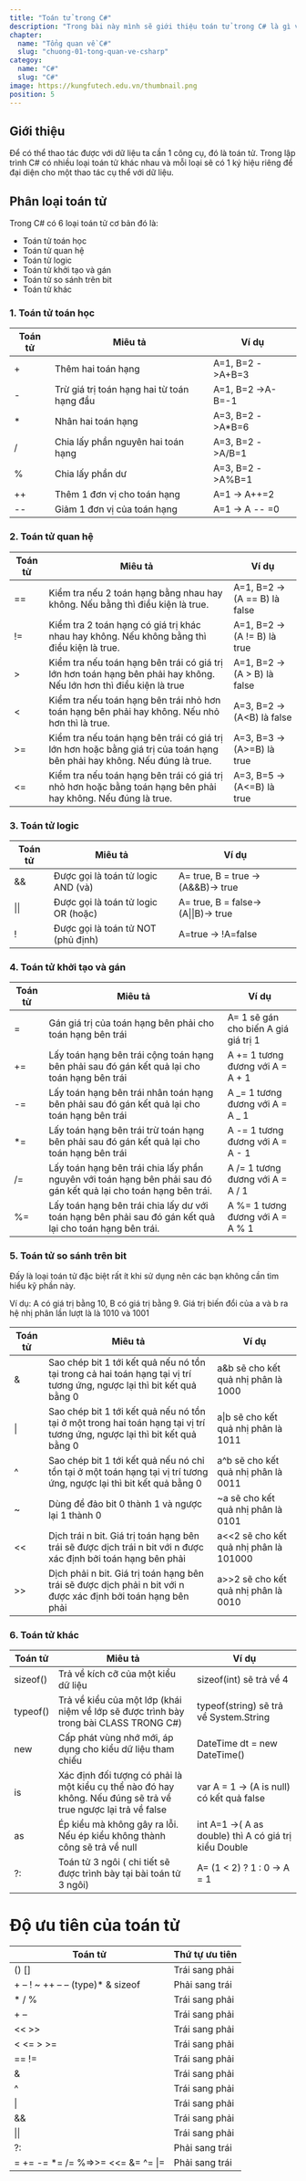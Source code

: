 ```yaml
---
title: "Toán tử trong C#"
description: "Trong bài này mình sẽ giới thiệu toán tử trong C# là gì và các loại toán tử trong C#."
chapter:
  name: "Tổng quan về C#"
  slug: "chuong-01-tong-quan-ve-csharp"
categoy:
  name: "C#"
  slug: "C#"
image: https://kungfutech.edu.vn/thumbnail.png
position: 5
---
```


## Giới thiệu

Để có thể thao tác được với dữ liệu ta cần 1 công cụ, đó là toán tử. Trong lập trình C# có nhiều loại toán tử khác nhau và mỗi loại sẽ có 1 ký hiệu riêng để đại diện cho một thao tác cụ thể với dữ liệu.

## Phân loại toán tử

Trong C# có 6 loại toán tử cơ bản đó là:

- Toán tử toán học
- Toán tử quan hệ
- Toán tử logic
- Toán tử khởi tạo và gán
- Toán tử so sánh trên bit
- Toán tử khác

### 1. Toán tử toán học

| Toán tử | Miêu tả                                    | Ví dụ             |
| ------- | ------------------------------------------ | ----------------- |
| +       | Thêm hai toán hạng                         | A=1, B=2 ->A+B=3  |
| -       | Trừ giá trị toán hạng hai từ toán hạng đầu | A=1, B=2 ->A-B=-1 |
| \*      | Nhân hai toán hạng                         | A=3, B=2 ->A\*B=6 |
| /       | Chia lấy phần nguyên hai toán hạng         | A=3, B=2 ->A/B=1  |
| %       | Chia lấy phần dư                           | A=3, B=2 ->A%B=1  |
| ++      | Thêm 1 đơn vị cho toán hạng                | A=1 -> A++=2      |
| --      | Giảm 1 đơn vị của toán hạng                | A=1 -> A -- =0    |

### 2. Toán tử quan hệ

| Toán tử | Miêu tả                                                                                                                  | Ví dụ                        |
| ------- | ------------------------------------------------------------------------------------------------------------------------ | ---------------------------- |
| ==      | Kiểm tra nếu 2 toán hạng bằng nhau hay không. Nếu bằng thì điều kiện là true.                                            | A=1, B=2 ->(A == B) là false |
| !=      | Kiểm tra 2 toán hạng có giá trị khác nhau hay không. Nếu không bằng thì điều kiện là true.                               | A=1, B=2 ->(A != B) là true  |
| >       | Kiểm tra nếu toán hạng bên trái có giá trị lớn hơn toán hạng bên phải hay không. Nếu lớn hơn thì điều kiện là true       | A=1, B=2 ->(A > B) là false  |
| <       | Kiểm tra nếu toán hạng bên trái nhỏ hơn toán hạng bên phải hay không. Nếu nhỏ hơn thì là true.                           | A=3, B=2 ->(A<B) là false    |
| >=      | Kiểm tra nếu toán hạng bên trái có giá trị lớn hơn hoặc bằng giá trị của toán hạng bên phải hay không. Nếu đúng là true. | A=3, B=3 -> (A>=B) là true   |
| <=      | Kiểm tra nếu toán hạng bên trái có giá trị nhỏ hơn hoặc bằng toán hạng bên phải hay không. Nếu đúng là true.             | A=3, B=5 -> (A<=B) là true   |

### 3. Toán tử logic

| Toán tử | Miêu tả                             | Ví dụ                                |
| ------- | ----------------------------------- | ------------------------------------ |
| &&      | Được gọi là toán tử logic AND (và)  | A= true, B = true -> (A&&B)-> true   |
| \|\|    | Được gọi là toán tử logic OR (hoặc) | A= true, B = false-> (A\|\|B)-> true |
| !       | Được gọi là toán tử NOT (phủ định)  | A=true -> !A=false                   |

### 4. Toán tử khởi tạo và gán

| Toán tử | Miêu tả                                                                                                           | Ví dụ                                |
| ------- | ----------------------------------------------------------------------------------------------------------------- | ------------------------------------ |
| =       | Gán giá trị của toán hạng bên phải cho toán hạng bên trái                                                         | A= 1 sẽ gán cho biến A giá giá trị 1 |
| +=      | Lấy toán hạng bên trái cộng toán hạng bên phải sau đó gán kết quả lại cho toán hạng bên trái                      | A += 1 tương đương với A = A + 1     |
| -=      | Lấy toán hạng bên trái nhân toán hạng bên phải sau đó gán kết quả lại cho toán hạng bên trái                      | A _= 1 tương đương với A = A _ 1     |
| \*=     | Lấy toán hạng bên trái trừ toán hạng bên phải sau đó gán kết quả lại cho toán hạng bên trái                       | A -= 1 tương đương với A = A - 1     |
| /=      | Lấy toán hạng bên trái chia lấy phần nguyên với toán hạng bên phải sau đó gán kết quả lại cho toán hạng bên trái. | A /= 1 tương đương với A = A / 1     |
| %=      | Lấy toán hạng bên trái chia lấy dư với toán hạng bên phải sau đó gán kết quả lại cho toán hạng bên trái.          | A %= 1 tương đương với A = A % 1     |

### 5. Toán tử so sánh trên bit

Đấy là loại toán tử đặc biệt rất ít khi sử dụng nên các bạn không cần tìm hiểu kỹ phần này.

Ví dụ: A có giá trị bằng 10, B có giá trị bằng 9. Giá trị biến đổi của a và b ra hệ nhị phân lần lượt là là 1010 và 1001

| Toán tử | Miêu tả                                                                                                                    | Ví dụ                                  |
| ------- | -------------------------------------------------------------------------------------------------------------------------- | -------------------------------------- |
| &       | Sao chép bit 1 tới kết quả nếu nó tồn tại trong cả hai toán hạng tại vị trí tương ứng, ngược lại thì bit kết quả bằng 0    | a&b sẽ cho kết quả nhị phân là 1000    |
| \|      | Sao chép bit 1 tới kết quả nếu nó tồn tại ở một trong hai toán hạng tại vị trí tương ứng, ngược lại thì bit kết quả bằng 0 | a\|b sẽ cho kết quả nhị phân là 1011   |
| \^      | Sao chép bit 1 tới kết quả nếu nó chỉ tồn tại ở một toán hạng tại vị trí tương ứng, ngược lại thì bit kết quả bằng 0       | a^b sẽ cho kết quả nhị phân là 0011    |
| ~       | Dùng để đảo bit 0 thành 1 và ngược lại 1 thành 0                                                                           | ~a sẽ cho kết quả nhị phân là 0101     |
| <<      | Dịch trái n bit. Giá trị toán hạng bên trái sẽ được dịch trái n bit với n được xác định bởi toán hạng bên phải             | a<<2 sẽ cho kết quả nhị phân là 101000 |
| >>      | Dịch phải n bit. Giá trị toán hạng bên trái sẽ được dịch phải n bit với n được xác định bởi toán hạng bên phải             | a>>2 sẽ cho kết quả nhị phân là 0010   |

### 6. Toán tử khác

| Toán tử  | Miêu tả                                                                                                        | Ví dụ                                                 |
| -------- | -------------------------------------------------------------------------------------------------------------- | ----------------------------------------------------- |
| sizeof() | Trả về kích cỡ của một kiểu dữ liệu                                                                            | sizeof(int) sẽ trả về 4                               |
| typeof() | Trả về kiểu của một lớp (khái niệm về lớp sẽ được trình bày trong bài CLASS TRONG C#)                          | typeof(string) sẽ trả về System.String                |
| new      | Cấp phát vùng nhớ mới, áp dụng cho kiểu dữ liệu tham chiếu                                                     | DateTime dt = new DateTime()                          |
| is       | Xác định đối tượng có phải là một kiểu cụ thể nào đó hay không. Nếu đúng sẽ trả về true ngược lại trả về false | var A = 1 -> (A is null) có kết quả false             |
| as       | Ép kiểu mà không gây ra lỗi. Nếu ép kiểu không thành công sẽ trả về null                                       | int A=1 ->( A as double) thì A có giá trị kiểu Double |
| ?:       | Toán tử 3 ngôi ( chi tiết sẽ được trình bày tại bài toán tử 3 ngôi)                                            | A= (1 < 2) ? 1 : 0 -> A = 1                           |

# Độ ưu tiên của toán tử

| Toán tử                            | Thứ tự ưu tiên |
| ---------------------------------- | -------------- |
| () []                              | Trái sang phải |
| + – ! ~ ++ – – (type)\* & sizeof   | Phải sang trái |
| \* / %                             | Trái sang phải |
| + –                                | Trái sang phải |
| << >>                              | Trái sang phải |
| < <= > >=                          | Trái sang phải |
| == !=                              | Trái sang phải |
| &                                  | Trái sang phải |
| ^                                  | Trái sang phải |
| \|                                 | Trái sang phải |
| &&                                 | Trái sang phải |
| \|\|                               | Trái sang phải |
| ?:                                 | Phải sang trái |
| = += -= \*= /= %=>>= <<= &= ^= \|= | Phải sang trái |

